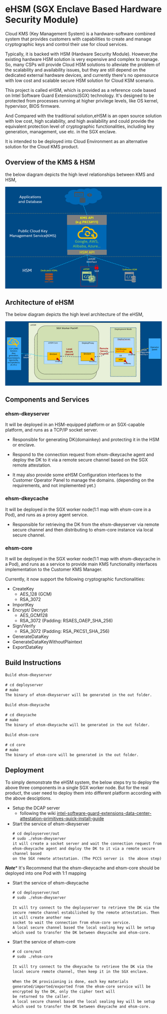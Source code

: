 # eHSM (SGX Enclave Based Hardware Security Module)

Cloud KMS (Key Management System) is a hardware-software combined system that provides customers
with capabilities to create and manage cryptographic keys and control their use for cloud services.

Typically, it is backed with HSM (Hardware Security Module). However,the existing hardware HSM solution
is very expensive and complex to manage. So, many CSPs will provide Cloud HSM solutions to alleviate the
problem of the scalability and availability issues, but they are still depend on the dedicated external
hardware devices, and currently there's no opensource with low cost and scalable secure HSM solution for
Cloud KSM scenario.

This project is called eHSM, which is provided as a reference code based on Intel Software Guard Extensions(SGX)
technology. It's designed to be protected from processes running at higher privilege levels, like OS kernel,
hypervisor, BIOS firmware.

And Compared with the traditional solution,eHSM is an open source solution with low cost, high scalability,
and high availability and could provide the equivalent protection level of cryptographic functionalities,
including key generation, management, use etc. in the SGX enclave.

It is intended to be deployed into Cloud Environment as an alternative solution for the Cloud KMS product.

## Overview of the KMS & HSM
the below diagram depicts the high level relationships between KMS and HSM,

![kms&hsm](./docs/diagrams/kms&hsm.png)

## Architecture of eHSM

The below diagram depicts the high level architecture of the eHSM,

![ehsm-arch](./docs/diagrams/ehsm-arch.png)

## Components and Services

### ehsm-dkeyserver
It will be deployed in an HSM-equipped platform or an SGX-capable platform, and runs as a TCP/IP socket server.

- Responsible for generating DK(domainkey) and protecting it in the HSM or enclave.

- Respond to the connection request from ehsm-dkeycache agent and deploy the DK to it via a remote secure channel
based on the SGX remote attestation.

- It may also provide some eHSM Configuration interfaces to the Customer Operator Panel to manage the domains.
(depending on the requirements, and not implemented yet.)


### ehsm-dkeycache
It will be deployed in the SGX worker node(1:1 map with ehsm-core in a Pod), and runs as a proxy agent service.

- Responsible for retrieving the DK from the ehsm-dkeyserver via remote secure channel and then distributing to
ehsm-core instance via local secure channel.


### ehsm-core
It will be deployed in the SGX worker node(1:1 map with ehsm-dkeycache in a Pod), and runs as a service to provide
main KMS functionality interfaces implementation to the Customer KMS Manager.

Currently, it now support the following cryptographic functionalities:
- CreateKey
    - AES_128 (GCM)
    - RSA_3072
- ImportKey
- Encrypt/ Decrypt
    - AES_GCM128
    - RSA_3072 (Padding: RSAES_OAEP_SHA_256)
- Sign/Verify
    - RSA_3072 (Padding: RSA_PKCS1_SHA_256)
- GenerateDataKey
- GenerateDataKeyWithoutPlaintext
- ExportDataKey



## Build Instructions


```shell
Build ehsm-dkeyserver

# cd deployserver
# make
The binary of ehsm-dkeyserver will be generated in the out folder.

Build ehsm-dkeycache

# cd dkeycache
# make
The binary of ehsm-dkeycache will be generated in the out folder.

Build ehsm-core

# cd core
# make
The binary of ehsm-core will be generated in the out folder.
```

## Deployment
To simply demonstrate the eHSM system, the below steps try to deploy the above three components in a single SGX worker node.
But for the real product, the user need to deploy them into different platform according with the above desciptions.

- Setup the DCAP server
    - following the wiki [intel-software-guard-extensions-data-center-attestation-primitives-quick-install-guide](https://software.intel.com/content/www/us/en/develop/articles/intel-software-guard-extensions-data-center-attestation-primitives-quick-install-guide.html)
- Start the service of ehsm-dkeyserver
    ```shell
    # cd deployserver/out
    # sudo ./ehsm-dkeyserver
    it will create a socket server and wait the connection request from ehsm-dkeycache agent and deploy the DK to it via a remote secure channel based
    on the SGX remote attestation. (The PCCS server is  the above step)
    ```
***Note**** It's Recommend that the ehsm-dkeycache and ehsm-core should be deployed into one Pod with 1:1 mapping 
- Start the service of ehsm-dkeycache
    ```shell
    # cd deployserver/out
    # sudo ./ehsm-dkeyserver
    
    It will try connect to the deployserver to retrieve the DK via the secure remote channel estabilished by the remote attestation. Then it will create another new
    socket to wait the connection from ehsm-core service.
    A local secure channel based the local sealing key will be setup which used to transfer the DK between dkeycache and ehsm-core.

    ```
- Start the service of ehsm-core
    ```shell
    # cd core/out
    # sudo ./ehsm-core
    
    It will try connect to the dkeycache to retrieve the DK via the local secure remote channel, then keep it in the SGX enclave.
    
    When the DK provisioning is done, each key materials generated/imported/exported from the ehsm-core service will be encrypted by the DK, only the cipher text will
    be returned to the caller.
    A local secure channel based the local sealing key will be setup which used to transfer the DK between dkeycache and ehsm-core.

    ```
